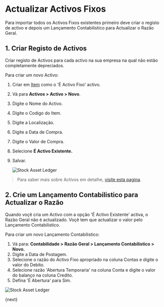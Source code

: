 <!-- add-breadcrumbs -->
# Actualizar Activos Fixos

Para importar todos os Activos Fixos existentes primeiro deve criar o registo de activo e depois um Lançamento Contabilistico para Actualizar o Razão Geral.

## 1. Criar Registo de Activos

Criar registo de Activos para cada activo na sua empresa na qual não estão completamente depreciados.

Para criar um novo Activo:

1. Criar em [Item](/docs/user/manual/pt/inventario/item) como o 'É Activo Fixo' activo.
1. Vá para **Activos > Activo > Novo**.
1. Digite o Nome do Activo.
1. Digite o Codigo do Item.
1. Digite a Localização.
1. Digite a Data de Compra.
1. Digite o Valor de Compra.
1. Selecione **É Activo Existente.**
1. Salvar.

    <img class="screenshot" alt="Stock Asset Ledger" src="{{docs_base_url}}/assets/img/accounts/asset_opening_balance.png">

> Para saber mais sobre Activos em detalhe, [visite esta pagina](/docs/user/manual/pt/activos/activo).

## 2. Crie um Lançamento Contabilistico para Actualizar o Razão

Quando voçẽ cria um Activo com a opção 'É Activo Existente' activa, o Razão Geral não é actualizado. Voçê tem que actualizar o valor pelo Lançamento Contabilistico.

Para criar um novo Lançamento Contabilistico:

1. Vá para: **Contabilidade > Razão Geral > Lançamento Contabilistico > Novo.**
1. Digite a Data de Postagem.
1. Selecione o razão do Activo Fixo apropriado na coluna Contas e digite o valor do Debito.
1. Selecione razão 'Abertura Temporaria' na coluna Conta e digite o valor do balanço na coluna Credito.
1. Defina 'É Abertura' para Sim.

<img class="screenshot" alt="Stock Asset Ledger" src="{{docs_base_url}}/assets/img/accounts/journal_entry_for_fixed_asset_opening_balance.png">

{next}
